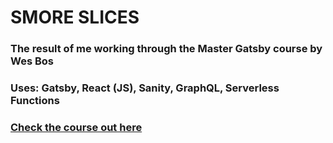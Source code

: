 # SMORE SLICES

### The result of me working through the Master Gatsby course by Wes Bos

### Uses: Gatsby, React (JS), Sanity, GraphQL, Serverless Functions

### [Check the course out here](https://mastergatsby.com/)
